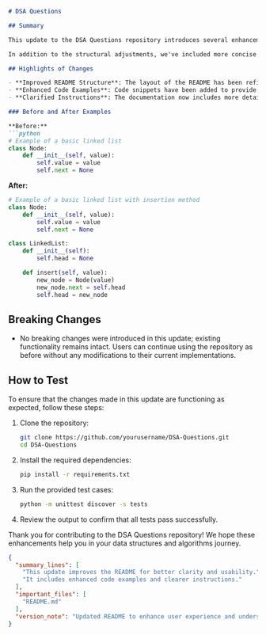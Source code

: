 ```markdown
# DSA Questions

## Summary

This update to the DSA Questions repository introduces several enhancements and clarifications in the README file to improve user experience and understanding. The changes focus on providing clearer instructions, better organization of content, and improved examples, making it easier for developers and learners to navigate the repository and utilize the resources effectively.

In addition to the structural adjustments, we've included more concise code examples that illustrate the core concepts of data structures and algorithms. This aims to bridge the gap between theoretical knowledge and practical implementation, facilitating a smoother learning curve for users ranging from beginners to advanced programmers.

## Highlights of Changes

- **Improved README Structure**: The layout of the README has been refined for better readability and flow, making it easier to locate essential information.
- **Enhanced Code Examples**: Code snippets have been added to provide clear before-and-after scenarios, showcasing the application of various data structures and algorithms.
- **Clarified Instructions**: The documentation now includes more detailed explanations of how to set up and run the examples, ensuring that users can follow along without confusion.

### Before and After Examples

**Before:**
```python
# Example of a basic linked list
class Node:
    def __init__(self, value):
        self.value = value
        self.next = None
```

**After:**
```python
# Example of a basic linked list with insertion method
class Node:
    def __init__(self, value):
        self.value = value
        self.next = None

class LinkedList:
    def __init__(self):
        self.head = None

    def insert(self, value):
        new_node = Node(value)
        new_node.next = self.head
        self.head = new_node
```

## Breaking Changes

- No breaking changes were introduced in this update; existing functionality remains intact. Users can continue using the repository as before without any modifications to their current implementations.

## How to Test

To ensure that the changes made in this update are functioning as expected, follow these steps:

1. Clone the repository:
   ```bash
   git clone https://github.com/yourusername/DSA-Questions.git
   cd DSA-Questions
   ```

2. Install the required dependencies:
   ```bash
   pip install -r requirements.txt
   ```

3. Run the provided test cases:
   ```bash
   python -m unittest discover -s tests
   ```

4. Review the output to confirm that all tests pass successfully.

Thank you for contributing to the DSA Questions repository! We hope these enhancements help you in your data structures and algorithms journey.

```json
{
  "summary_lines": [
    "This update improves the README for better clarity and usability.",
    "It includes enhanced code examples and clearer instructions."
  ],
  "important_files": [
    "README.md"
  ],
  "version_note": "Updated README to enhance user experience and understanding."
}
```